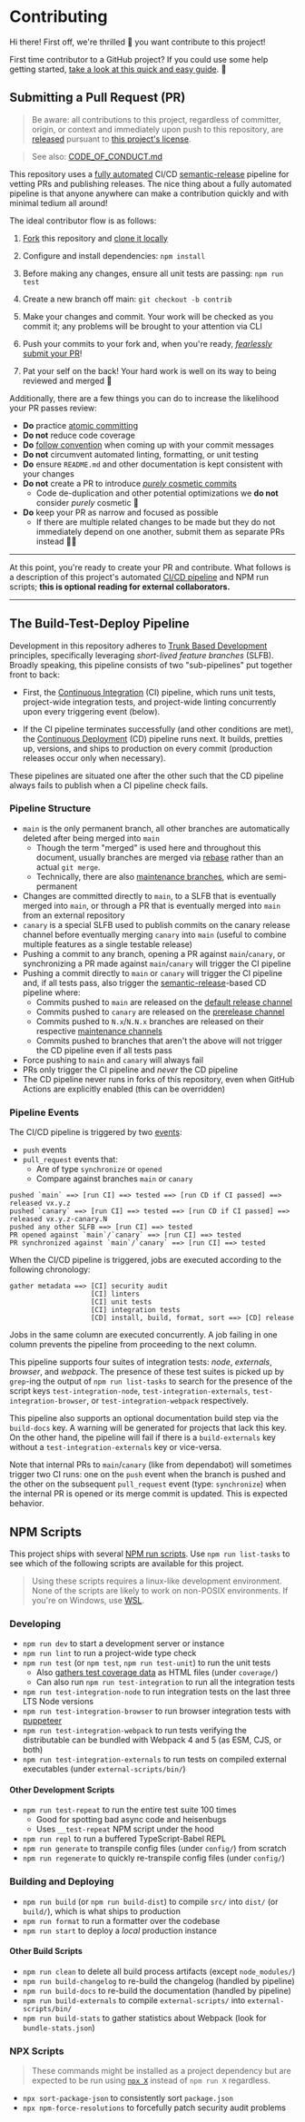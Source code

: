 # Contributing

Hi there! First off, we're thrilled 🤩 you want contribute to this project!

First time contributor to a GitHub project? If you could use some help getting started,
[take a look at this quick and easy guide](https://www.dataschool.io/how-to-contribute-on-github).
💜

## Submitting a Pull Request (PR)

> Be aware: all contributions to this project, regardless of committer, origin, or context
> and immediately upon push to this repository, are
> [released](https://help.github.com/articles/github-terms-of-service/#6-contributions-under-repository-license)
> pursuant to [this project's license](LICENSE).

> See also: [CODE_OF_CONDUCT.md](.github/CODE_OF_CONDUCT.md)

This repository uses a [fully automated](https://github.com/features/actions) CI/CD
[semantic-release](https://github.com/semantic-release/semantic-release#readme) pipeline
for vetting PRs and publishing releases. The nice thing about a fully automated pipeline
is that anyone anywhere can make a contribution quickly and with minimal tedium all
around!

The ideal contributor flow is as follows:

1. [Fork](https://github.com/Xunnamius/workflow-playground/fork) this repository and
   [clone it locally](https://docs.github.com/en/free-pro-team@latest/github/creating-cloning-and-archiving-repositories/cloning-a-repository)

2. Configure and install dependencies: `npm install`

3. Before making any changes, ensure all unit tests are passing: `npm run test`

4. Create a new branch off main: `git checkout -b contrib`

5. Make your changes and commit. Your work will be checked as you commit it; any problems
   will be brought to your attention via CLI

6. Push your commits to your fork and, when you're ready,
   [_fearlessly_ submit your PR](https://github.com/Xunnamius/workflow-playground/compare)!

7. Pat your self on the back! Your hard work is well on its way to being reviewed and
   merged 🚀

Additionally, there are a few things you can do to increase the likelihood your PR passes
review:

- **Do** practice
  [atomic committing](https://www.codewithjason.com/atomic-commits-testing/)
- **Do not** reduce code coverage
- **Do** [follow convention](https://www.conventionalcommits.org/en/v1.0.0/#summary) when
  coming up with your commit messages
- **Do not** circumvent automated linting, formatting, or unit testing
- **Do** ensure `README.md` and other documentation is kept consistent with your changes
- **Do not** create a PR to introduce
  [_purely_ cosmetic commits](https://github.com/rails/rails/pull/13771#issuecomment-32746700)
  - Code de-duplication and other potential optimizations we **do not** consider _purely_
    cosmetic 🙂
- **Do** keep your PR as narrow and focused as possible
  - If there are multiple related changes to be made but they do not immediately depend on
    one another, submit them as separate PRs instead 👍🏿

---

At this point, you're ready to create your PR and contribute. What follows is a
description of this project's automated
[CI/CD pipeline](.github/workflows/build-test-deploy.yml) and NPM run scripts; **this is
optional reading for external collaborators.**

---

## The Build-Test-Deploy Pipeline

Development in this repository adheres to
[Trunk Based Development](https://trunkbaseddevelopment.com/) principles, specifically
leveraging _short-lived feature branches_ (SLFB). Broadly speaking, this pipeline consists
of two "sub-pipelines" put together front to back:

- First, the
  [Continuous Integration](https://en.wikipedia.org/wiki/Continuous_integration) (CI)
  pipeline, which runs unit tests, project-wide integration tests, and project-wide
  linting concurrently upon every triggering event (below).

- If the CI pipeline terminates successfully (and other conditions are met), the
  [Continuous Deployment](https://en.wikipedia.org/wiki/Continuous_deployment) (CD)
  pipeline runs next. It builds, pretties up, versions, and ships to production on every
  commit (production releases occur only when necessary).

These pipelines are situated one after the other such that the CD pipeline always fails to
publish when a CI pipeline check fails.

### Pipeline Structure

- `main` is the only permanent branch, all other branches are automatically deleted after
  being merged into `main`
  - Though the term "merged" is used here and throughout this document, usually branches
    are merged via [rebase](https://git-scm.com/docs/git-rebase) rather than an actual
    `git merge`.
  - Technically, there are also
    [maintenance branches](https://semantic-release.gitbook.io/semantic-release/usage/workflow-configuration#maintenance-branches),
    which are semi-permanent
- Changes are committed directly to `main`, to a SLFB that is eventually merged into
  `main`, or through a PR that is eventually merged into `main` from an external
  repository
- `canary` is a special SLFB used to publish commits on the canary release channel before
  eventually merging `canary` into `main` (useful to combine multiple features as a single
  testable release)
- Pushing a commit to any branch, opening a PR against `main`/`canary`, or synchronizing a
  PR made against `main`/`canary` will trigger the CI pipeline
- Pushing a commit directly to `main` or `canary` will trigger the CI pipeline and, if all
  tests pass, also trigger the
  [semantic-release](https://www.npmjs.com/package/semantic-release)-based CD pipeline
  where:
  - Commits pushed to `main` are released on the
    [default release channel](https://semantic-release.gitbook.io/semantic-release/usage/workflow-configuration#release-branches)
  - Commits pushed to `canary` are released on the
    [prerelease channel](https://semantic-release.gitbook.io/semantic-release/usage/workflow-configuration#pre-release-branches)
  - Commits pushed to `N.x`/`N.N.x` branches are released on their respective
    [maintenance channels](https://semantic-release.gitbook.io/semantic-release/usage/workflow-configuration#maintenance-branches)
  - Commits pushed to branches that aren't the above will not trigger the CD pipeline even
    if all tests pass
- Force pushing to `main` and `canary` will always fail
- PRs only trigger the CI pipeline and _never_ the CD pipeline
- The CD pipeline never runs in forks of this repository, even when GitHub Actions are
  explicitly enabled (this can be overridden)

### Pipeline Events

The CI/CD pipeline is triggered by two
[events](https://docs.github.com/en/free-pro-team@latest/actions/reference/events-that-trigger-workflows):

- `push` events
- `pull_request` events that:
  - Are of type `synchronize` or `opened`
  - Compare against branches `main` or `canary`

```
pushed `main` ==> [run CI] ==> tested ==> [run CD if CI passed] ==> released vx.y.z
pushed `canary` ==> [run CI] ==> tested ==> [run CD if CI passed] ==> released vx.y.z-canary.N
pushed any other SLFB ==> [run CI] ==> tested
PR opened against `main`/`canary` ==> [run CI] ==> tested
PR synchronized against `main`/`canary` ==> [run CI] ==> tested
```

When the CI/CD pipeline is triggered, jobs are executed according to the following
chronology:

```
gather metadata ==> [CI] security audit
                    [CI] linters
                    [CI] unit tests
                    [CI] integration tests
                    [CD] install, build, format, sort ==> [CD] release
```

Jobs in the same column are executed concurrently. A job failing in one column prevents
the pipeline from proceeding to the next column.

This pipeline supports four suites of integration tests: _node_, _externals_, _browser_,
and _webpack_. The presence of these test suites is picked up by `grep`-ing the output of
`npm run list-tasks` to search for the presence of the script keys
`test-integration-node`, `test-integration-externals`, `test-integration-browser`, or
`test-integration-webpack` respectively.

This pipeline also supports an optional documentation build step via the `build-docs` key.
A warning will be generated for projects that lack this key. On the other hand, the
pipeline will fail if there is a `build-externals` key without a
`test-integration-externals` key or vice-versa.

Note that internal PRs to `main`/`canary` (like from dependabot) will sometimes trigger
two CI runs: one on the `push` event when the branch is pushed and the other on the
subsequent `pull_request` event (type: `synchronize`) when the internal PR is opened or
its merge commit is updated. This is expected behavior.

## NPM Scripts

This project ships with several
[NPM run scripts](https://docs.npmjs.com/cli/v6/commands/npm-run-script). Use
`npm run list-tasks` to see which of the following scripts are available for this project.

> Using these scripts requires a linux-like development environment. None of the scripts
> are likely to work on non-POSIX environments. If you're on Windows, use
> [WSL](https://docs.microsoft.com/en-us/windows/wsl/install-win10).

### Developing

- `npm run dev` to start a development server or instance
- `npm run lint` to run a project-wide type check
- `npm run test` (or `npm test`, `npm run test-unit`) to run the unit tests
  - Also
    [gathers test coverage data](https://jestjs.io/docs/en/cli.html#--coverageboolean) as
    HTML files (under `coverage/`)
  - Can also run `npm run test-integration` to run all the integration tests
- `npm run test-integration-node` to run integration tests on the last three LTS Node
  versions
- `npm run test-integration-browser` to run browser integration tests with
  [puppeteer](https://github.com/puppeteer/puppeteer)
- `npm run test-integration-webpack` to run tests verifying the distributable can be
  bundled with Webpack 4 and 5 (as ESM, CJS, or both)
- `npm run test-integration-externals` to run tests on compiled external executables
  (under `external-scripts/bin/`)

#### Other Development Scripts

- `npm run test-repeat` to run the entire test suite 100 times
  - Good for spotting bad async code and heisenbugs
  - Uses `__test-repeat` NPM script under the hood
- `npm run repl` to run a buffered TypeScript-Babel REPL
- `npm run generate` to transpile config files (under `config/`) from scratch
- `npm run regenerate` to quickly re-transpile config files (under `config/`)

### Building and Deploying

- `npm run build` (or `npm run build-dist`) to compile `src/` into `dist/` (or `build/`),
  which is what ships to production
- `npm run format` to run a formatter over the codebase
- `npm run start` to deploy a _local_ production instance

#### Other Build Scripts

- `npm run clean` to delete all build process artifacts (except `node_modules/`)
- `npm run build-changelog` to re-build the changelog (handled by pipeline)
- `npm run build-docs` to re-build the documentation (handled by pipeline)
- `npm run build-externals` to compile `external-scripts/` into `external-scripts/bin/`
- `npm run build-stats` to gather statistics about Webpack (look for `bundle-stats.json`)

### NPX Scripts

> These commands might be installed as a project dependency but are expected to be run
> using [`npx X`](https://www.npmjs.com/package/npx) instead of `npm run X` regardless.

- `npx sort-package-json` to consistently sort `package.json`
- `npx npm-force-resolutions` to forcefully patch security audit problems
